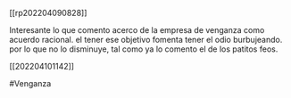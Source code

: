 [[rp202204090828]]

Interesante lo que comento acerco de la empresa de venganza como acuerdo racional. el tener ese objetivo fomenta tener el odio burbujeando. por lo que no lo disminuye, tal como ya lo comento el de los patitos feos.

[[202204101142]]

#Venganza